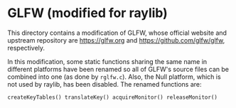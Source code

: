 # GLFW (modified for raylib)

This directory contains a modification of GLFW, whose official website and
upstream repository are https://glfw.org and https://github.com/glfw/glfw,
respectively.

In this modification, some static functions sharing the same name in different
platforms have been renamed so all of GLFW's source files can be combined into
one (as done by ``rglfw.c``). Also, the Null platform, which is not used by
raylib, has been disabled. The renamed functions are:

``
createKeyTables()
translateKey()
acquireMonitor()
releaseMonitor()
``

